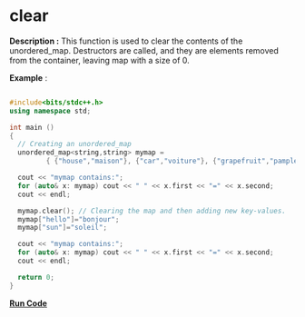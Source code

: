 # clear

**Description :** This function is used to clear the contents of the unordered_map. Destructors are called, and they are elements removed from the container, leaving map with a size of 0.

**Example** :

```cpp

#include<bits/stdc++.h>
using namespace std;

int main ()
{
  // Creating an unordered_map  
  unordered_map<string,string> mymap =
         { {"house","maison"}, {"car","voiture"}, {"grapefruit","pamplemousse"} };

  cout << "mymap contains:";
  for (auto& x: mymap) cout << " " << x.first << "=" << x.second;
  cout << endl;

  mymap.clear(); // Clearing the map and then adding new key-values.
  mymap["hello"]="bonjour";
  mymap["sun"]="soleil";

  cout << "mymap contains:";
  for (auto& x: mymap) cout << " " << x.first << "=" << x.second;
  cout << endl;

  return 0;
}
```
[**Run Code**](cpp.sh/6s7z7l)
